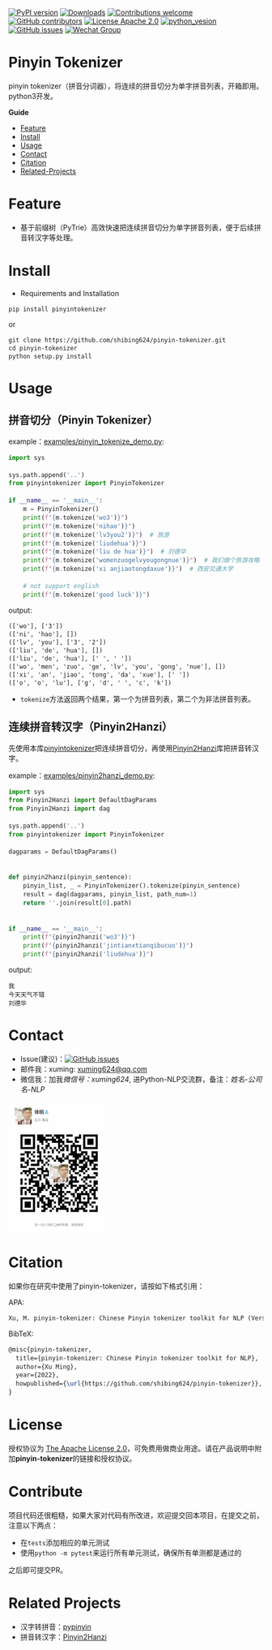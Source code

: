 [![PyPI version](https://badge.fury.io/py/pinyintokenizer.svg)](https://badge.fury.io/py/pinyin-tokenizer)
[![Downloads](https://pepy.tech/badge/pinyintokenizer)](https://pepy.tech/project/pinyin-tokenizer)
[![Contributions welcome](https://img.shields.io/badge/contributions-welcome-brightgreen.svg)](CONTRIBUTING.md)
[![GitHub contributors](https://img.shields.io/github/contributors/shibing624/pinyin-tokenizer.svg)](https://github.com/shibing624/pinyin-tokenizer/graphs/contributors)
[![License Apache 2.0](https://img.shields.io/badge/license-Apache%202.0-blue.svg)](LICENSE)
[![python_vesion](https://img.shields.io/badge/Python-3.5%2B-green.svg)](requirements.txt)
[![GitHub issues](https://img.shields.io/github/issues/shibing624/pinyin-tokenizer.svg)](https://github.com/shibing624/pinyin-tokenizer/issues)
[![Wechat Group](http://vlog.sfyc.ltd/wechat_everyday/wxgroup_logo.png?imageView2/0/w/60/h/20)](#Contact)

# Pinyin Tokenizer
pinyin tokenizer（拼音分词器），将连续的拼音切分为单字拼音列表，开箱即用。python3开发。


**Guide**

- [Feature](#Feature)
- [Install](#install)
- [Usage](#usage)
- [Contact](#Contact)
- [Citation](#Citation)
- [Related-Projects](#Related-Projects)

# Feature

- 基于前缀树（PyTrie）高效快速把连续拼音切分为单字拼音列表，便于后续拼音转汉字等处理。

# Install

- Requirements and Installation

```
pip install pinyintokenizer
```

or

```
git clone https://github.com/shibing624/pinyin-tokenizer.git
cd pinyin-tokenizer
python setup.py install
```


# Usage

## 拼音切分（Pinyin Tokenizer）

example：[examples/pinyin_tokenize_demo.py](examples/pinyin_tokenize_demo.py):


```python
import sys

sys.path.append('..')
from pinyintokenizer import PinyinTokenizer

if __name__ == '__main__':
    m = PinyinTokenizer()
    print(f"{m.tokenize('wo3')}")
    print(f"{m.tokenize('nihao')}")
    print(f"{m.tokenize('lv3you2')}")  # 旅游
    print(f"{m.tokenize('liudehua')}")
    print(f"{m.tokenize('liu de hua')}")  # 刘德华
    print(f"{m.tokenize('womenzuogelvyougongnue')}")  # 我们做个旅游攻略
    print(f"{m.tokenize('xi anjiaotongdaxue')}")  # 西安交通大学

    # not support english
    print(f"{m.tokenize('good luck')}")
```

output:

```shell
(['wo'], ['3'])
(['ni', 'hao'], [])
(['lv', 'you'], ['3', '2'])
(['liu', 'de', 'hua'], [])
(['liu', 'de', 'hua'], [' ', ' '])
(['wo', 'men', 'zuo', 'ge', 'lv', 'you', 'gong', 'nue'], [])
(['xi', 'an', 'jiao', 'tong', 'da', 'xue'], [' '])
(['o', 'o', 'lu'], ['g', 'd', ' ', 'c', 'k'])
```
- `tokenize`方法返回两个结果，第一个为拼音列表，第二个为非法拼音列表。


## 连续拼音转汉字（Pinyin2Hanzi）
先使用本库[pinyintokenizer](https://pypi.org/project/pinyintokenizer/)把连续拼音切分，再使用[Pinyin2Hanzi](https://pypi.org/project/Pinyin2Hanzi/)库把拼音转汉字。

example：[examples/pinyin2hanzi_demo.py](examples/pinyin2hanzi_demo.py):


```python
import sys
from Pinyin2Hanzi import DefaultDagParams
from Pinyin2Hanzi import dag

sys.path.append('..')
from pinyintokenizer import PinyinTokenizer

dagparams = DefaultDagParams()


def pinyin2hanzi(pinyin_sentence):
    pinyin_list, _ = PinyinTokenizer().tokenize(pinyin_sentence)
    result = dag(dagparams, pinyin_list, path_num=1)
    return ''.join(result[0].path)


if __name__ == '__main__':
    print(f"{pinyin2hanzi('wo3')}")
    print(f"{pinyin2hanzi('jintianxtianqibucuo')}")
    print(f"{pinyin2hanzi('liudehua')}")
```

output:

```shell
我
今天天气不错
刘德华
```



# Contact

- Issue(建议)：[![GitHub issues](https://img.shields.io/github/issues/shibing624/pinyin-tokenizer.svg)](https://github.com/shibing624/pinyin-tokenizer/issues)
- 邮件我：xuming: xuming624@qq.com
- 微信我：加我*微信号：xuming624*, 进Python-NLP交流群，备注：*姓名-公司名-NLP*
<img src="docs/wechat.jpeg" width="200" />


# Citation

如果你在研究中使用了pinyin-tokenizer，请按如下格式引用：

APA:
```latex
Xu, M. pinyin-tokenizer: Chinese Pinyin tokenizer toolkit for NLP (Version 0.0.1) [Computer software]. https://github.com/shibing624/pinyin-tokenizer
```

BibTeX:
```latex
@misc{pinyin-tokenizer,
  title={pinyin-tokenizer: Chinese Pinyin tokenizer toolkit for NLP},
  author={Xu Ming},
  year={2022},
  howpublished={\url{https://github.com/shibing624/pinyin-tokenizer}},
}
```


# License


授权协议为 [The Apache License 2.0](LICENSE)，可免费用做商业用途。请在产品说明中附加**pinyin-tokenizer**的链接和授权协议。


# Contribute
项目代码还很粗糙，如果大家对代码有所改进，欢迎提交回本项目，在提交之前，注意以下两点：

 - 在`tests`添加相应的单元测试
 - 使用`python -m pytest`来运行所有单元测试，确保所有单测都是通过的

之后即可提交PR。


# Related Projects

- 汉字转拼音：[pypinyin](https://github.com/mozillazg/python-pinyin)
- 拼音转汉字：[Pinyin2Hanzi](https://github.com/letiantian/Pinyin2Hanzi)